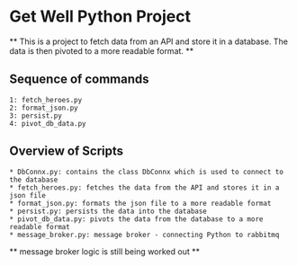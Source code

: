 
# Get Well Python Project

** This is a project to fetch data from an API and store it in a database. The data is then pivoted to a more readable format. **

##  Sequence of commands
    1: fetch_heroes.py
    2: format_json.py
    3: persist.py
    4: pivot_db_data.py

##  Overview of Scripts
    * DbConnx.py: contains the class DbConnx which is used to connect to the database
    * fetch_heroes.py: fetches the data from the API and stores it in a json file
    * format_json.py: formats the json file to a more readable format
    * persist.py: persists the data into the database
    * pivot_db_data.py: pivots the data from the database to a more readable format
    * message_broker.py: message broker - connecting Python to rabbitmq

** message broker logic is still being worked out ** 
